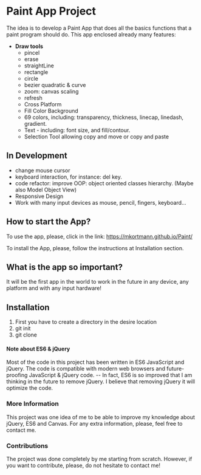 # Paint App Project

The idea is to develop a Paint App that does all the basics functions that a paint program should do. 
This app enclosed already many features:

  - **Draw tools**
    * pincel
    * erase
    * straightLine
    * rectangle
    * circle
    * bezier quadratic & curve
    * zoom: canvas scaling
    * refresh
    * Cross Platform
    * Fill Color Background
    * 69 colors, including: transparency, thickness, linecap, linedash, gradient.
    * Text - including: font size, and fill/contour.
    * Selection Tool allowing copy and move or copy and paste
 
## In Development

  - change mouse cursor
  - keyboard interaction, for instance: del key.
  - code refactor: improve OOP: object oriented classes hierarchy. (Maybe also Model Object View) 
  - Responsive Design 
  - Work with many input devices as mouse, pencil, fingers, keyboard...

## How to start the App?

 To use the app, please, click in the link:
 https://mkortmann.github.io/Paint/
 
 To install the App, please, follow the instructions at Installation section.

## What is the app so important?

 It will be the first app in the world to work in the future in any device, any platform and with any input hardware!
 
## Installation

1. First you have to create a directory in the desire location
2. git init
3. git clone <address from git hub> 

#### Note about ES6 & jQuery

Most of the code in this project has been written in ES6 JavaScript and jQuery. The code is compatible with modern web browsers and future-proofing JavaScript & jQuery code. 
-- In fact, ES6 is so improved that I am thinking in the future to remove jQuery. I believe that removing jQuery it
will optimize the code.

### More Information

This project was one idea of me to be able to improve my knowledge about jQuery, ES6 and Canvas. For any extra information, please, feel free to contact me.

### Contributions

The project was done completely by me starting from scratch. However, if you want to contribute, please, do not hesitate to contact me!

